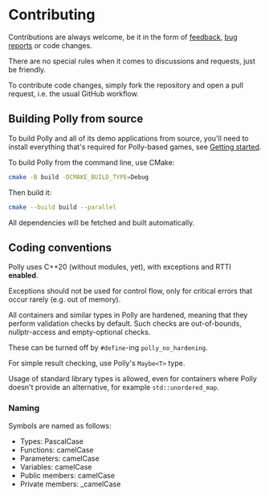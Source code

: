 # Contributing

Contributions are always welcome, be it in the form of [feedback](mailto:cem@dervis.de), [bug reports](https://github.com/cdervis/Polly/issues) or code changes.

There are no special rules when it comes to discussions and requests, just be friendly.

To contribute code changes, simply fork the repository and open a pull request, i.e. the usual GitHub workflow.

## Building Polly from source

To build Polly and all of its demo applications from source, you'll need to install everything that's required
for Polly-based games, see [Getting started](https://github.com/cdervis/Polly?tab=readme-ov-file#getting-started).

To build Polly from the command line, use CMake:

```sh
cmake -B build -DCMAKE_BUILD_TYPE=Debug
```

Then build it:

```sh
cmake --build build --parallel
```

All dependencies will be fetched and built automatically.

## Coding conventions

Polly uses C++20 (without modules, yet), with exceptions and RTTI **enabled**.

Exceptions should not be used for control flow, only for critical errors that occur rarely (e.g. out of memory).

All containers and similar types in Polly are hardened, meaning that they perform validation checks by default.
Such checks are out-of-bounds, nullptr-access and empty-optional checks.

These can be turned off by `#define`-ing `polly_no_hardening`.

For simple result checking, use Polly's `Maybe<T>` type.

Usage of standard library types is allowed, even for containers where Polly doesn't provide an alternative, for example `std::unordered_map`.

### Naming

Symbols are named as follows:
- Types: PascalCase
- Functions: camelCase
- Parameters: camelCase
- Variables: camelCase
- Public members: camelCase
- Private members: _camelCase

